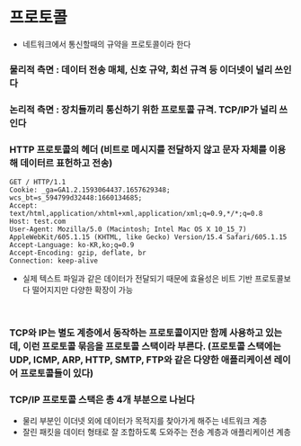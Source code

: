 # 프로토콜
- 네트워크에서 통신할때의 규약을 프로토콜이라 한다

### 물리적 측면 : 데이터 전송 매체, 신호 규약, 회선 규격 등 이더넷이 널리 쓰인다
### 논리적 측면 : 장치들끼리 통신하기 위한 프로토콜 규격. TCP/IP가 널리 쓰인다

### HTTP 프로토콜의 헤더 (비트로 메시지를 전달하지 않고 문자 자체를 이용해 데이터르 표헌하고 전송)
```
GET / HTTP/1.1
Cookie: _ga=GA1.2.1593064437.1657629348; wcs_bt=s_594799d32448:1660134685;
Accept: text/html,application/xhtml+xml,application/xml;q=0.9,*/*;q=0.8
Host: test.com
User-Agent: Mozilla/5.0 (Macintosh; Intel Mac OS X 10_15_7) AppleWebKit/605.1.15 (KHTML, like Gecko) Version/15.4 Safari/605.1.15
Accept-Language: ko-KR,ko;q=0.9
Accept-Encoding: gzip, deflate, br
Connection: keep-alive
```
- 실제 텍스트 파일과 같은 데이터가 전달되기 때문에 효율성은 비트 기반 프로토콜보다 떨어지지만 다양한 확장이 가능

<br>

### TCP와 IP는 별도 계층에서 동작하는 프로토콜이지만 함께 사용하고 있는데, 이런 프로토콜 묶음을 프로토콜 스택이라 부른다. (프로토콜 스택에는 UDP, ICMP, ARP, HTTP, SMTP, FTP와 같은 다양한 애플리케이션 레이어 프로토콜들이 있다)

### TCP/IP 프로토콜 스택은 총 4개 부분으로 나뉜다
- 물리 부분인 이더넷 외에 데이터가 목적지를 찾아가게 해주는 네트워크 계층
- 잘린 패킷을 데이터 형태로 잘 조합하도록 도와주는 전송 계층과 애플리케이션 계층









